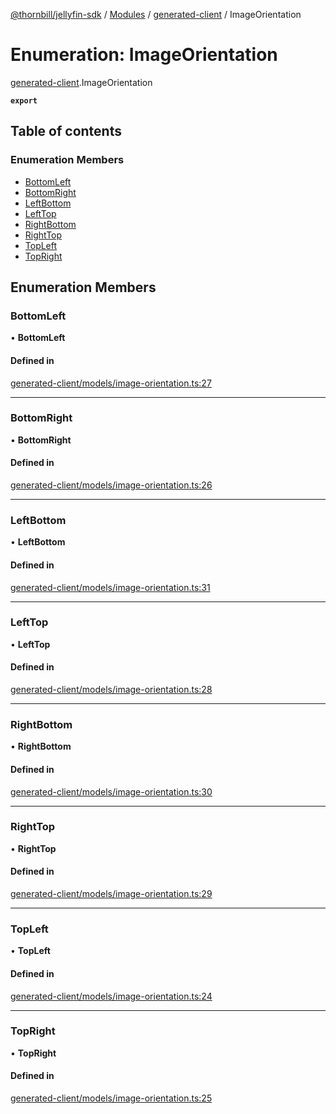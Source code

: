 [@thornbill/jellyfin-sdk](../README.md) / [Modules](../modules.md) / [generated-client](../modules/generated_client.md) / ImageOrientation

# Enumeration: ImageOrientation

[generated-client](../modules/generated_client.md).ImageOrientation

**`export`**

## Table of contents

### Enumeration Members

- [BottomLeft](generated_client.ImageOrientation.md#bottomleft)
- [BottomRight](generated_client.ImageOrientation.md#bottomright)
- [LeftBottom](generated_client.ImageOrientation.md#leftbottom)
- [LeftTop](generated_client.ImageOrientation.md#lefttop)
- [RightBottom](generated_client.ImageOrientation.md#rightbottom)
- [RightTop](generated_client.ImageOrientation.md#righttop)
- [TopLeft](generated_client.ImageOrientation.md#topleft)
- [TopRight](generated_client.ImageOrientation.md#topright)

## Enumeration Members

### BottomLeft

• **BottomLeft**

#### Defined in

[generated-client/models/image-orientation.ts:27](https://github.com/jellyfin/jellyfin-sdk-typescript/blob/fa599ae/src/generated-client/models/image-orientation.ts#L27)

___

### BottomRight

• **BottomRight**

#### Defined in

[generated-client/models/image-orientation.ts:26](https://github.com/jellyfin/jellyfin-sdk-typescript/blob/fa599ae/src/generated-client/models/image-orientation.ts#L26)

___

### LeftBottom

• **LeftBottom**

#### Defined in

[generated-client/models/image-orientation.ts:31](https://github.com/jellyfin/jellyfin-sdk-typescript/blob/fa599ae/src/generated-client/models/image-orientation.ts#L31)

___

### LeftTop

• **LeftTop**

#### Defined in

[generated-client/models/image-orientation.ts:28](https://github.com/jellyfin/jellyfin-sdk-typescript/blob/fa599ae/src/generated-client/models/image-orientation.ts#L28)

___

### RightBottom

• **RightBottom**

#### Defined in

[generated-client/models/image-orientation.ts:30](https://github.com/jellyfin/jellyfin-sdk-typescript/blob/fa599ae/src/generated-client/models/image-orientation.ts#L30)

___

### RightTop

• **RightTop**

#### Defined in

[generated-client/models/image-orientation.ts:29](https://github.com/jellyfin/jellyfin-sdk-typescript/blob/fa599ae/src/generated-client/models/image-orientation.ts#L29)

___

### TopLeft

• **TopLeft**

#### Defined in

[generated-client/models/image-orientation.ts:24](https://github.com/jellyfin/jellyfin-sdk-typescript/blob/fa599ae/src/generated-client/models/image-orientation.ts#L24)

___

### TopRight

• **TopRight**

#### Defined in

[generated-client/models/image-orientation.ts:25](https://github.com/jellyfin/jellyfin-sdk-typescript/blob/fa599ae/src/generated-client/models/image-orientation.ts#L25)
